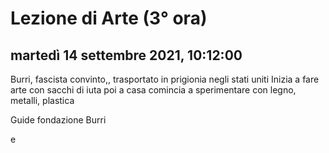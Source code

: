 # Lezione di Arte (3° ora)

## martedì 14 settembre 2021, 10:12:00

Burri, fascista convinto,, trasportato in prigionia negli stati uniti 
Inizia a fare arte con sacchi di iuta
poi a casa comincia a sperimentare con legno, metalli, plastica

Guide fondazione Burri

e
<!--stackedit_data:
eyJoaXN0b3J5IjpbNTEzNDg0OTczLC0xMzQ0NDU4MDc4XX0=
-->